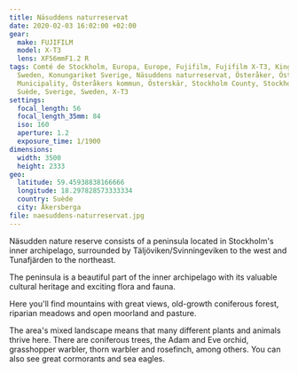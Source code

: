 ```yaml
---
title: Näsuddens naturreservat
date: 2020-02-03 16:02:00 +02:00
gear:
  make: FUJIFILM
  model: X-T3
  lens: XF56mmF1.2 R
tags: Comté de Stockholm, Europa, Europe, Fujifilm, Fujifilm X-T3, Kingdom of
  Sweden, Konungariket Sverige, Näsuddens naturreservat, Österåker, Österåker
  Municipality, Österåkers kommun, Österskär, Stockholm County, Stockholms län,
  Suède, Sverige, Sweden, X-T3
settings:
  focal_length: 56
  focal_length_35mm: 84
  iso: 160
  aperture: 1.2
  exposure_time: 1/1900
dimensions:
  width: 3500
  height: 2333
geo:
  latitude: 59.45938838166666
  longitude: 18.297828573333334
  country: Suède
  city: Åkersberga
file: naesuddens-naturreservat.jpg
---
```


Näsudden nature reserve consists of a peninsula located in Stockholm's inner archipelago, surrounded by Täljöviken/Svinningeviken to the west and Tunafjärden to the northeast.

The peninsula is a beautiful part of the inner archipelago with its valuable cultural heritage and exciting flora and fauna.

Here you'll find mountains with great views, old-growth coniferous forest, riparian meadows and open moorland and pasture.

The area's mixed landscape means that many different plants and animals thrive here. There are coniferous trees, the Adam and Eve orchid, grasshopper warbler, thorn warbler and rosefinch, among others. You can also see great cormorants and sea eagles.
